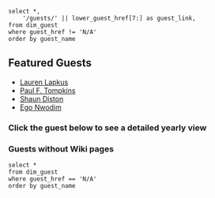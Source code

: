 
```guests
select *,
    '/guests/' || lower_guest_href[7:] as guest_link,
from dim_guest
where guest_href != 'N/A'
order by guest_name
```

## Featured Guests

* [Lauren Lapkus](lauren_lapkus)
* [Paul F. Tompkins](paul_f._tompkins)
* [Shaun Diston](shaun_diston)
* [Ego Nwodim](ego_nwodim)

### Click the guest below to see a detailed yearly view

<DataTable data="{guests}" link=guest_link search="true">
    <Column id="guest_name" />
</DataTable>

### Guests without Wiki pages

```unregistered_guests
select *
from dim_guest
where guest_href == 'N/A'
order by guest_name
```

<DataTable data="{unregistered_guests}" search="true">
    <Column id="guest_name" />
</DataTable>